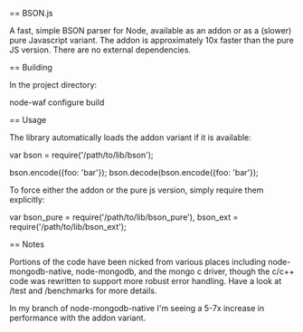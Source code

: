 == BSON.js

A fast, simple BSON parser for Node, available as an addon or as a (slower) pure
Javascript variant. The addon is approximately 10x faster than the pure JS version.
There are no external dependencies.

== Building

In the project directory:

  node-waf configure build

== Usage

The library automatically loads the addon variant if it is available:

  var bson = require('/path/to/lib/bson');

  bson.encode({foo: 'bar'});
  bson.decode(bson.encode({foo: 'bar'});

To force either the addon or the pure js version, simply require them explicitly:

  var bson_pure = require('/path/to/lib/bson_pure'),
      bson_ext  = require('/path/to/lib/bson_ext');

== Notes

Portions of the code have been nicked from various places including node-mongodb-native,
node-mongodb, and the mongo c driver, though the c/c++ code was rewritten to support
more robust error handling. Have a look at /test and /benchmarks for more details.

In my branch of node-mongodb-native I'm seeing a 5-7x increase in performance
with the addon variant.